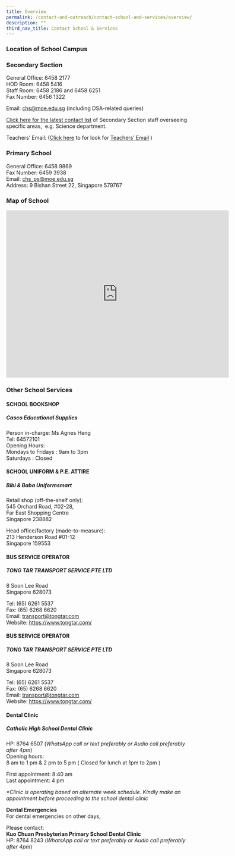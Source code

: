 ```yaml
---
title: Overview
permalink: /contact-and-outreach/contact-school-and-services/overview/
description: ""
third_nav_title: Contact School & Services
---
```

### Location of School Campus



### Secondary&nbsp;Section

General Office: 6458 2177 <br>
HOD Room: 6458 5416<br>
Staff Room: 6458 2186 and 6458 6251 <br>
Fax Number: 6456 1322

Email: [chs@moe.edu.sg](mailto:chs@moe.edu.sg)&nbsp;(including DSA-related queries)

[Click here for the latest&nbsp;contact list](https://catholichigh.moe.edu.sg/contact-us/sec-section-email-addresses/)&nbsp;of Secondary Section staff overseeing specific areas, &nbsp;e.g. Science department.

Teachers’ Email: ([Click here](https://catholichigh.moe.edu.sg/staff-contact/)&nbsp;to for look for&nbsp;[Teachers’ Email](https://catholichigh.moe.edu.sg/staff-contact/)&nbsp;)

### Primary School

General Office: 6458 9869  
Fax Number: 6459 3938  
Email:&nbsp;[chs\_ps@moe.edu.sg](mailto:chs_ps@moe.edu.sg)  
Address: 9 Bishan Street 22, Singapore 579767

### Map of School

<iframe loading="lazy" allowfullscreen="" style="border:0;" height="450" width="600" src="https://www.google.com/maps/embed?pb=!1m18!1m12!1m3!1d3988.7032996847083!2d103.84254847554966!3d1.354604898632575!2m3!1f0!2f0!3f0!3m2!1i1024!2i768!4f13.1!3m3!1m2!1s0x31da171801ceddc1%3A0xd0094c72de6e6469!2z5YWs5pWZ5Lit5a2m!5e0!3m2!1szh-CN!2ssg!4v1671174263389!5m2!1szh-EN!2ssg"></iframe>

### Other School Services

#### SCHOOL BOOKSHOP

##### Casco Educational Supplies

Person in-charge: Ms Agnes Heng  
Tel: 64572101  
Opening Hours:  
Mondays to Fridays : 9am to 3pm  
Saturdays : Closed

#### SCHOOL UNIFORM &amp; P.E. ATTIRE

##### Bibi &amp; Baba Uniformsmart

Retail shop (off-the-shelf only):  
545 Orchard Road, #02-28,  
Far East Shopping Centre  
Singapore 238882

Head office/factory (made-to-measure):  
213 Henderson Road #01-12  
Singapore 159553

#### BUS SERVICE OPERATOR

##### TONG TAR TRANSPORT SERVICE PTE LTD
8 Soon Lee Road  
Singapore 628073

Tel: (65) 6261 5537  
Fax: (65) 6268 6620  
Email: transport@tongtar.com  
Website: https://www.tongtar.com/

#### BUS SERVICE OPERATOR

##### TONG TAR TRANSPORT SERVICE PTE LTD
8 Soon Lee Road  
Singapore 628073

Tel: (65) 6261 5537  
Fax: (65) 6268 6620  
Email: transport@tongtar.com  
Website: https://www.tongtar.com/

#### Dental Clinic

##### Catholic High School Dental Clinic 
HP: 8764 6507 (_WhatsApp call or text preferably or Audio call preferably after 4pm_)  
Opening hours:  
8 am to 1 pm &amp; 2 pm to 5 pm ( Closed for lunch at 1pm to 2pm )

First appointment: 8:40 am  
Last appointment: 4 pm

_\*Clinic is operating based on alternate week schedule. Kindly make an appointment before proceeding to the school dental clinic_

**Dental Emergencies**  
For dental emergencies on other days,  

Please contact:  
**Kuo Chuan Presbyterian Primary School Dental Clinic**  
HP: 8764 8243 (_WhatsApp call or text preferably or Audio call preferably after 4pm_)